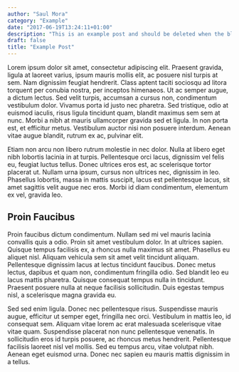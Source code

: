 ```yaml
---
author: "Saul Mora"
category: "Example"
date: "2017-06-19T13:24:11+01:00"
description: "This is an example post and should be deleted when the blog is live"
draft: false
title: "Example Post"
---
```


Lorem ipsum dolor sit amet, consectetur adipiscing elit. Praesent gravida, ligula at laoreet varius, ipsum mauris mollis elit, ac posuere nisl turpis at sem. Nam dignissim feugiat hendrerit. Class aptent taciti sociosqu ad litora torquent per conubia nostra, per inceptos himenaeos. Ut ac semper augue, a dictum lectus. Sed velit turpis, accumsan a cursus non, condimentum vestibulum dolor. Vivamus porta id justo nec pharetra. Sed tristique, odio at euismod iaculis, risus ligula tincidunt quam, blandit maximus sem sem at nunc. Morbi a nibh at mauris ullamcorper gravida sed et ligula. In non porta est, et efficitur metus. Vestibulum auctor nisi non posuere interdum. Aenean vitae augue blandit, rutrum ex ac, pulvinar elit.

Etiam non arcu non libero rutrum molestie in nec dolor. Nulla at libero eget nibh lobortis lacinia in at turpis. Pellentesque orci lacus, dignissim vel felis eu, feugiat luctus tellus. Donec ultrices eros est, ac scelerisque tortor placerat ut. Nullam urna ipsum, cursus non ultrices nec, dignissim in leo. Phasellus lobortis, massa in mattis suscipit, lacus est pellentesque lacus, sit amet sagittis velit augue nec eros. Morbi id diam condimentum, elementum ex vel, gravida leo.

## Proin Faucibus
Proin faucibus dictum condimentum. Nullam sed mi vel mauris lacinia convallis quis a odio. Proin sit amet vestibulum dolor. In at ultrices sapien. Quisque tempus facilisis ex, a rhoncus nulla maximus sit amet. Phasellus eu aliquet nisl. Aliquam vehicula sem sit amet velit tincidunt aliquam. Pellentesque dignissim lacus at lectus tincidunt faucibus. Donec metus lectus, dapibus et quam non, condimentum fringilla odio. Sed blandit leo eu lacus mattis pharetra. Quisque consequat tempus nulla in tincidunt. Praesent posuere nulla at neque facilisis sollicitudin. Duis egestas tempus nisl, a scelerisque magna gravida eu.

Sed sed enim ligula. Donec nec pellentesque risus. Suspendisse mauris augue, efficitur ut semper eget, fringilla nec orci. Vestibulum in mattis leo, id consequat sem. Aliquam vitae lorem ac erat malesuada scelerisque vitae vitae quam. Suspendisse placerat non nunc pellentesque venenatis. In sollicitudin eros id turpis posuere, ac rhoncus metus hendrerit. Pellentesque facilisis laoreet nisl vel mollis. Sed eu tempus arcu, vitae volutpat nibh. Aenean eget euismod urna. Donec nec sapien eu mauris mattis dignissim in a tellus.
